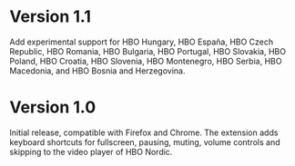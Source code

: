 # Version 1.1

Add experimental support for HBO Hungary, HBO España, HBO Czech
Republic, HBO Romania, HBO Bulgaria, HBO Portugal, HBO Slovakia, HBO
Poland, HBO Croatia, HBO Slovenia, HBO Montenegro, HBO Serbia, HBO
Macedonia, and HBO Bosnia and Herzegovina.


# Version 1.0

Initial release, compatible with Firefox and Chrome. The extension
adds keyboard shortcuts for fullscreen, pausing, muting, volume
controls and skipping to the video player of HBO Nordic.
